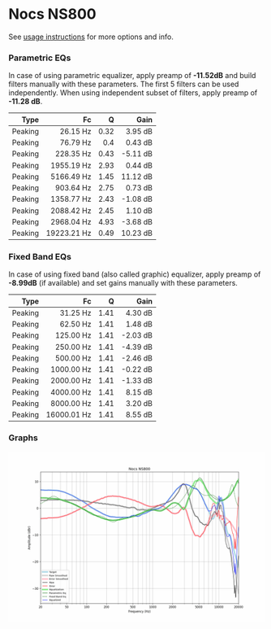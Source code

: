 # Nocs NS800
See [usage instructions](https://github.com/jaakkopasanen/AutoEq#usage) for more options and info.

### Parametric EQs
In case of using parametric equalizer, apply preamp of **-11.52dB** and build filters manually
with these parameters. The first 5 filters can be used independently.
When using independent subset of filters, apply preamp of **-11.28 dB**.

| Type    | Fc          |    Q | Gain     |
|--------:|------------:|-----:|---------:|
| Peaking | 26.15 Hz    | 0.32 | 3.95 dB  |
| Peaking | 76.79 Hz    | 0.4  | 0.43 dB  |
| Peaking | 228.35 Hz   | 0.43 | -5.11 dB |
| Peaking | 1955.19 Hz  | 2.93 | 0.44 dB  |
| Peaking | 5166.49 Hz  | 1.45 | 11.12 dB |
| Peaking | 903.64 Hz   | 2.75 | 0.73 dB  |
| Peaking | 1358.77 Hz  | 2.43 | -1.08 dB |
| Peaking | 2088.42 Hz  | 2.45 | 1.10 dB  |
| Peaking | 2968.04 Hz  | 4.93 | -3.68 dB |
| Peaking | 19223.21 Hz | 0.49 | 10.23 dB |

### Fixed Band EQs
In case of using fixed band (also called graphic) equalizer, apply preamp of **-8.99dB**
(if available) and set gains manually with these parameters.

| Type    | Fc          |    Q | Gain     |
|--------:|------------:|-----:|---------:|
| Peaking | 31.25 Hz    | 1.41 | 4.30 dB  |
| Peaking | 62.50 Hz    | 1.41 | 1.48 dB  |
| Peaking | 125.00 Hz   | 1.41 | -2.03 dB |
| Peaking | 250.00 Hz   | 1.41 | -4.39 dB |
| Peaking | 500.00 Hz   | 1.41 | -2.46 dB |
| Peaking | 1000.00 Hz  | 1.41 | -0.22 dB |
| Peaking | 2000.00 Hz  | 1.41 | -1.33 dB |
| Peaking | 4000.00 Hz  | 1.41 | 8.15 dB  |
| Peaking | 8000.00 Hz  | 1.41 | 3.20 dB  |
| Peaking | 16000.01 Hz | 1.41 | 8.55 dB  |

### Graphs
![](./Nocs%20NS800.png)
